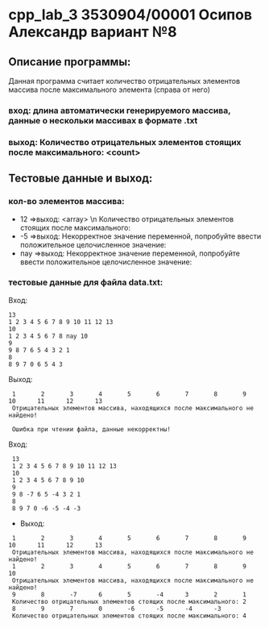 # cpp_lab_3 3530904/00001 Осипов Александр вариант №8

## Описание программы:
Данная программа считает количество отрицательных элементов массива после максимального элемента (справа от него)
### вход: длина автоматически генерируемого массива, данные о нескольки массивах в формате .txt
### выход: Количество отрицательных элементов стоящих после максимального: \<count\>
  
 ## Тестовые данные и выход:
 ### кол-во элементов массива: 
 * 12  =>выход: \<array\> \\n Количество отрицательных элементов стоящих после максимального: <count>
 * -5  =>выход: Некорректное значение переменной, попробуйте ввести положительное целочисленное значение: 
 * пау =>выход: Некорректное значение переменной, попробуйте ввести положительное целочисленное значение: 
 
 ### тестовые данные для файла data.txt:
 Вход:
 ```
 13
 1 2 3 4 5 6 7 8 9 10 11 12 13
 10
 1 2 3 4 5 6 7 8 пау 10
 9
 9 8 7 6 5 4 3 2 1
 8
 8 9 7 0 6 5 4 3
```
Выход:
```
 1       2       3       4       5       6       7       8       9       10      11      12      13
 Отрицательных элементов массива, находящихся после максимального не найдено!

 Ошибка при чтении файла, данные некорректны!
```
Вход:
```
 13
 1 2 3 4 5 6 7 8 9 10 11 12 13
 10
 1 2 3 4 5 6 7 8 9 10
 9
 9 8 -7 6 5 -4 3 2 1
 8
 8 9 7 0 -6 -5 -4 -3
```
- Выход:
```
 1       2       3       4       5       6       7       8       9       10      11      12      13
 Отрицательных элементов массива, находящихся после максимального не найдено!
 1       2       3       4       5       6       7       8       9       10
 Отрицательных элементов массива, находящихся после максимального не найдено!
 9       8       -7      6       5       -4      3       2       1
 Количество отрицательных элементов стоящих после максимального: 2
 8       9       7       0       -6      -5      -4      -3
 Количество отрицательных элементов стоящих после максимального: 4
```
